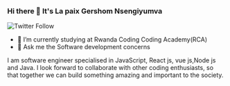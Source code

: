 ### Hi there 👋 It's La paix Gershom Nsengiyumva
![Twitter Follow](https://img.shields.io/twitter/follow/GershomNsengiy1?style=social)

<!--
**gershomlapaix/gershomlapaix** is a ✨ _special_ ✨ repository because its `README.md` (this file) appears on your GitHub profile.
Here are some ideas to get you started:
-->
- 🌱 I’m currently studying at Rwanda Coding Coding Academy(RCA)
- 💬 Ask me the Software development concerns

I am software engineer specialised in JavaScript, React js, vue js,Node js and Java.
I look forward to collaborate with other coding enthusiasts, so that together we can
build something amazing and important to the society.
